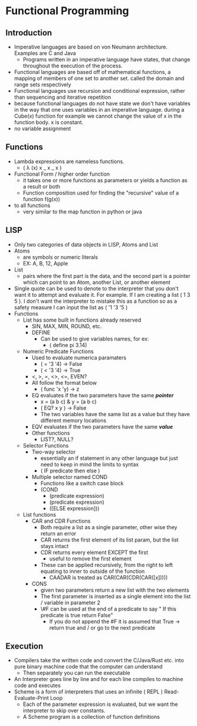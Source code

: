 # Functional Programming

## Introduction

- Imperative languages are based on von Neumann architecture. Examples are C and Java
  - Programs written in an imperative language have states, that change throughout the execution of the process.
- Functional languages are based off of mathematical functions, a mapping of members of one set to another set. called the domain and range sets respectively
- Functional languages use recursion and conditional expression, rather than sequencing and iterative repetition
- because functional languages do not have state we don't have variables in the way that one uses variables in an imperative language. during a Cube(x) function for example we cannot change the value of x in the function body. x is constant.
- no variable assignment

## Functions

- Lambda expressions are nameless functions.
  - ( λ (x) x _ x _ x )
- Functional Form / higher order function
  - it takes one or more functions as parameters or yields a function as a result or both
  - Function composition used for finding the "recursive" value of a function f(g(x))
- to all functions
  - very similar to the map function in python or java

## LISP

- Only two categories of data objects in LISP, Atoms and List
- Atoms
  - are symbols or numeric literals
  - EX: A, B, 12, Apple
- List
  - pairs where the first part is the data, and the second part is a pointer which can point to an Atom, another List, or another element
- Single quote can be used to denote to the interpreter that you don't want it to attempt and evaluate it. For example. If I am creating a list ( 1 3 5 ). I don't want the interpreter to mistake this as a function so as a safety measure I can input the list as ( '1 '3 '5 )
- Functions
  - List has some built in functions already reserved
    - SIN, MAX, MIN, ROUND, etc.
    - DEFINE
      - Can be used to give variables names, for ex:
        - ( define pi 3.14)
  - Numeric Predicate Functions
    - Used to evaluate numerica paramaters
      - ( = '3 '4) -> False
      - ( < '3 '4) -> True
    - <, >, =, <>, <=, EVEN?
    - All follow the format below
      - ( func 'x 'y) -> z
    - EQ evaluates if the two parameters have the same **_pointer_**
      - x = (a b c) & y = (a b c)
      - ( EQ? x y ) -> False
      - The two variables have the same list as a value but they have different memory locations
    - EQV evaluates if the two parameters have the same **_value_**
    - Other functions
      - LIST?, NULL?
  - Selector Functions
    - Two-way selector
      - essentially an if statement in any other language but just need to keep in mind the limits to syntax
      - ( IF predicate then else )
    - Multiple selector named COND
      - Functions like a switch case block
      - (COND
        - (predicate expression)
        - (predicate expression)
        - (\[ELSE expression]))
  - List functions
    - CAR and CDR Functions
      - Both require a list as a single parameter, other wise they return an error
      - CAR returns the first element of its list param, but the list stays intact
      - CDR returns every element EXCEPT the first
        - useful to remove the first element
      - These can be applied recursively, from the right to left equating to inner to outside of the function
        - CAADAR is treated as CAR(CAR(CDR(CAR(\[x]))))
    - CONS
      - given two parameters return a new list with the two elements
      - The first parameter is inserted as a single element into the list / variable in parameter 2
      - \\#F can be used at the end of a predicate to say " If this predicate is true return False"
        - If you do not append the \#F it is assumed that True -> return true and / or go to the next predicate

## Execution

- Compilers take the written code and convert the C/Java/Rust etc. into pure binary machine code that the computer can understand
  - Then separately you can run the executable
- An Interpreter goes line by line and for each line compiles to machine code and executes
- Scheme is a form of interpreters that uses an infinite ( REPL ) Read-Evaluate-Print Loop
  - Each of the parameter expression is evaluated, but we want the interpreter to skip over constants.
  - A Scheme program is a collection of function definitions
